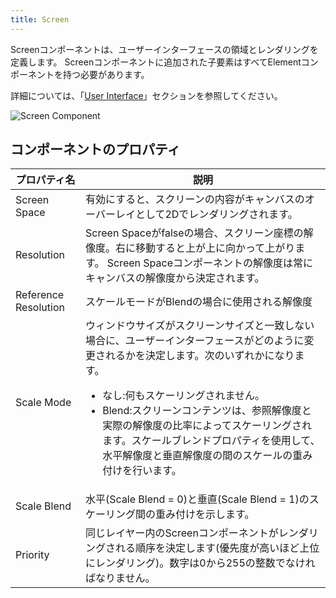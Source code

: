 ```yaml
---
title: Screen
---
```


Screenコンポーネントは、ユーザーインターフェースの領域とレンダリングを定義します。 Screenコンポーネントに追加された子要素はすべてElementコンポーネントを持つ必要があります。

詳細については、「[User Interface][0]」セクションを参照してください。

![Screen Component][1]

## コンポーネントのプロパティ

| プロパティ名             | 説明 |
|----------------------|-------------|
| Screen Space         | 有効にすると、スクリーンの内容がキャンバスのオーバーレイとして2Dでレンダリングされます。 |
| Resolution           | Screen Spaceがfalseの場合、スクリーン座標の解像度。右に移動すると上が上に向かって上がります。 Screen Spaceコンポーネントの解像度は常にキャンバスの解像度から決定されます。 |
| Reference Resolution | スケールモードがBlendの場合に使用される解像度 |
| Scale Mode           | ウィンドウサイズがスクリーンサイズと一致しない場合に、ユーザーインターフェースがどのように変更されるかを決定します。次のいずれかになります。 <ul><li>なし:何もスケーリングされません。</li><li> Blend:スクリーンコンテンツは、参照解像度と実際の解像度の比率によってスケーリングされます。スケールブレンドプロパティを使用して、水平解像度と垂直解像度の間のスケールの重み付けを行います。</li></ul> |
| Scale Blend          | 水平(Scale Blend = 0)と垂直(Scale Blend = 1)のスケーリング間の重み付けを示します。 |
| Priority             | 同じレイヤー内のScreenコンポーネントがレンダリングされる順序を決定します(優先度が高いほど上位にレンダリング)。数字は0から255の整数でなければなりません。 |

[0]: /user-manual/user-interface
[1]: /images/user-manual/scenes/components/component-screen.png
